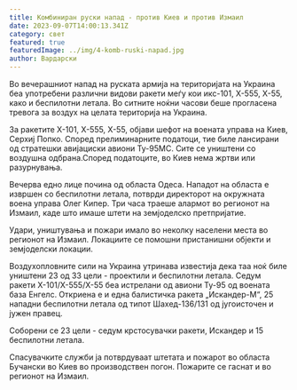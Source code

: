 ```yaml
---
title: Комбиниран руски напад - против Киев и против Измаил
date: 2023-09-07T14:00:13.341Z
category: свет
featured: true
featuredImage: ../img/4-komb-ruski-napad.jpg
author: Вардарски
---
```

Во вечерашниот напад на руската армија на територијата на Украина беа употребени различни видови ракети меѓу кои икс-101, Х-555, Х-55, како и беспилотни летала. Во ситните ноќни часови беше прогласена тревога за воздух на целата територија на Украина.

За ракетите X-101, X-555, X-55, објави шефот на воената управа на Киев, Серхиј Попко. Според прелиминарните податоци, тие биле лансирани од стратешки авијациски авиони Ту-95МС. Сите се уништени со воздушна одбрана.Според податоците, во Киев нема жртви или разурнувања.

Вечерва едно лице почина од областа Одеса. Нападот на областа е извршен со беспилотни летала, потврди директорот на окружната воена управа Олег Кипер. Три часа траеше алармот во регионот на Измаил, каде што имаше штети на земјоделско претпријатие.

Удари, уништувања и пожари имало во неколку населени места во регионот на Измаил. Локациите се помошни пристанишни објекти и земјоделски локации.

Воздухопловните сили на Украина утринава известија дека таа ноќ биле уништени 23 од 33 цели - проектили и беспилотни летала. Седум ракети X-101/X-555/X-55 беа истрелани од авиони Ту-95 од воената база Енгелс. Откриена е и една балистичка ракета „Искандер-М“, 25 нападни беспилотни летала од типот Шахед-136/131 од југоисточен и јужен правец.

Соборени се 23 цели - седум крстосувачки ракети, Искандер и 15 беспилотни летала.

Спасувачките служби ја потврдуваат штетата и пожарот во областа Бучански во Киев во производствен погон. Пожарите се гаснат и во регионот на Измаил.